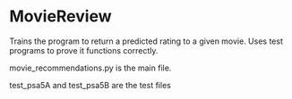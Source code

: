 # MovieReview
<p>Trains the program to return a predicted rating to a given movie. Uses test programs to prove it functions correctly.</p>
<p>movie_recommendations.py is the main file.</p>
<p>test_psa5A and test_psa5B are the test files</p>
